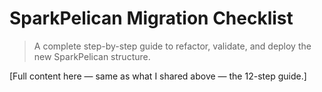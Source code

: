 # SparkPelican Migration Checklist

> A complete step-by-step guide to refactor, validate, and deploy the new SparkPelican structure.

[Full content here — same as what I shared above — the 12-step guide.]
